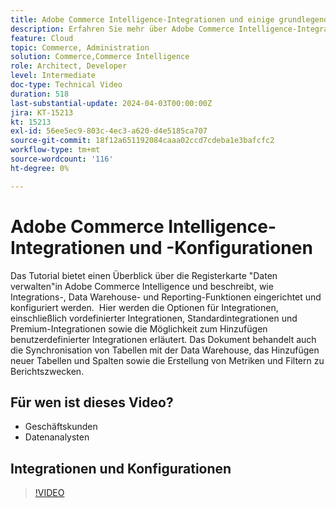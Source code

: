 ```yaml
---
title: Adobe Commerce Intelligence-Integrationen und einige grundlegende Konfigurationen
description: Erfahren Sie mehr über Adobe Commerce Intelligence-Integrationen und einige Konfigurationen, die beim Erstellen von Berichten und Dashboards helfen
feature: Cloud
topic: Commerce, Administration
solution: Commerce,Commerce Intelligence
role: Architect, Developer
level: Intermediate
doc-type: Technical Video
duration: 518
last-substantial-update: 2024-04-03T00:00:00Z
jira: KT-15213
kt: 15213
exl-id: 56ee5ec9-803c-4ec3-a620-d4e5185ca707
source-git-commit: 18f12a651192084caaa02ccd7cdeba1e3bafcfc2
workflow-type: tm+mt
source-wordcount: '116'
ht-degree: 0%

---
```


# Adobe Commerce Intelligence-Integrationen und -Konfigurationen

Das Tutorial bietet einen Überblick über die Registerkarte &quot;Daten verwalten&quot;in Adobe Commerce Intelligence und beschreibt, wie Integrations-, Data Warehouse- und Reporting-Funktionen eingerichtet und konfiguriert werden.
&#x200B;
Hier werden die Optionen für Integrationen, einschließlich vordefinierter Integrationen, Standardintegrationen und Premium-Integrationen sowie die Möglichkeit zum Hinzufügen benutzerdefinierter Integrationen erläutert.
Das Dokument behandelt auch die Synchronisation von Tabellen mit der Data Warehouse, das Hinzufügen neuer Tabellen und Spalten sowie die Erstellung von Metriken und Filtern zu Berichtszwecken.

## Für wen ist dieses Video?

- Geschäftskunden
- Datenanalysten

## Integrationen und Konfigurationen

>[!VIDEO](https://video.tv.adobe.com/v/3428101?learn=on)
